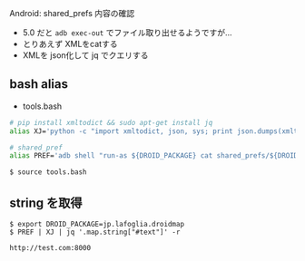 Android: shared_prefs 内容の確認

- 5.0 だと `adb exec-out` でファイル取り出せるようですが...
- とりあえず XMLをcatする
- XMLを json化して jq でクエリする

## bash alias

- tools.bash

~~~bash
# pip install xmltodict && sudo apt-get install jq
alias XJ='python -c "import xmltodict, json, sys; print json.dumps(xmltodict.parse(sys.stdin));"'

# shared_pref
alias PREF='adb shell "run-as ${DROID_PACKAGE} cat shared_prefs/${DROID_PACKAGE}_preferences.xml"'
~~~

~~~bash
$ source tools.bash
~~~

## string を取得

~~~
$ export DROID_PACKAGE=jp.lafoglia.droidmap
$ PREF | XJ | jq '.map.string["#text"]' -r

http://test.com:8000
~~~
